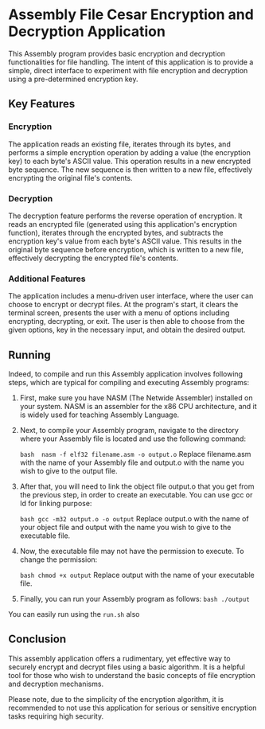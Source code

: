 # Assembly File Cesar Encryption and Decryption Application
This Assembly program provides basic encryption and decryption functionalities for file handling. The intent of this application is to provide a simple, direct interface to experiment with file encryption and decryption using a pre-determined encryption key.

## Key Features
### Encryption
The application reads an existing file, iterates through its bytes, and performs a simple encryption operation by adding a value (the encryption key) to each byte's ASCII value. This operation results in a new encrypted byte sequence. The new sequence is then written to a new file, effectively encrypting the original file's contents.

### Decryption
The decryption feature performs the reverse operation of encryption. It reads an encrypted file (generated using this application's encryption function), iterates through the encrypted bytes, and subtracts the encryption key's value from each byte's ASCII value. This results in the original byte sequence before encryption, which is written to a new file, effectively decrypting the encrypted file's contents.

### Additional Features
The application includes a menu-driven user interface, where the user can choose to encrypt or decrypt files. At the program's start, it clears the terminal screen, presents the user with a menu of options including encrypting, decrypting, or exit. The user is then able to choose from the given options, key in the necessary input, and obtain the desired output.

## Running
Indeed, to compile and run this Assembly application involves following steps, which are typical for compiling and executing Assembly programs:

1. First, make sure you have NASM (The Netwide Assembler) installed on your system. NASM is an assembler for the x86 CPU architecture, and it is widely used for teaching Assembly Language.

2. Next, to compile your Assembly program, navigate to the directory where your Assembly file is located and use the following command:

    ```bash  nasm -f elf32 filename.asm -o output.o```
   Replace filename.asm with the name of your Assembly file and output.o with the name you wish to give to the output file.
3. After that, you will need to link the object file output.o that you get from the previous step, in order to create an executable. You can use gcc or ld for linking purpose:
   
    ```bash gcc -m32 output.o -o output```
   Replace output.o with the name of your object file and output with the name you wish to give to the executable file.

4. Now, the executable file may not have the permission to execute. To change the permission:

    ```bash chmod +x output```
   Replace output with the name of your executable file.

5. Finally, you can run your Assembly program as follows:
    ```bash ./output```

You can easily run using the ```run.sh``` also
   
## Conclusion
This assembly application offers a rudimentary, yet effective way to securely encrypt and decrypt files using a basic algorithm. It is a helpful tool for those who wish to understand the basic concepts of file encryption and decryption mechanisms.

Please note, due to the simplicity of the encryption algorithm, it is recommended to not use this application for serious or sensitive encryption tasks requiring high security.
